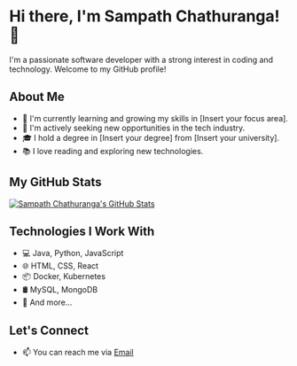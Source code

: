 # Hi there, I'm Sampath Chathuranga! 👋

I'm a passionate software developer with a strong interest in coding and technology. Welcome to my GitHub profile!

## About Me

- 🌱 I'm currently learning and growing my skills in [Insert your focus area].
- 💼 I'm actively seeking new opportunities in the tech industry.
- 🎓 I hold a degree in [Insert your degree] from [Insert your university].
- 📚 I love reading and exploring new technologies.

## My GitHub Stats

[![Sampath Chathuranga's GitHub Stats](https://github-readme-stats.vercel.app/api?sampy99=YourUsername&show_icons=true&theme=dark)](https://github.com/sampy99)

## Technologies I Work With

- 💻 Java, Python, JavaScript
- 🌐 HTML, CSS, React
- 📦 Docker, Kubernetes
- 🛢️ MySQL, MongoDB
- 🚀 And more...

## Let's Connect

- 📫 You can reach me via [Email](sampath.chathurangarcg@gmail.com)

